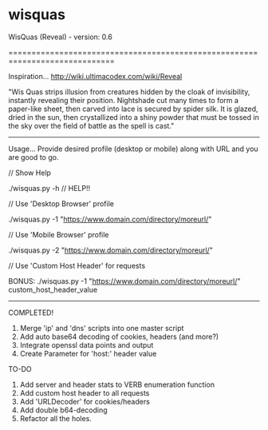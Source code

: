 # wisquas
WisQuas (Reveal) - version: 0.6

=============================================================================

Inspiration...
http://wiki.ultimacodex.com/wiki/Reveal

"Wis Quas strips illusion from creatures hidden by the cloak of invisibility, instantly revealing their position. Nightshade cut many times to form a paper-like sheet, then carved into lace is secured by spider silk. It is glazed, dried in the sun, then crystallized into a shiny powder that must be tossed in the sky over the field of battle as the spell is cast."

---

Usage... Provide desired profile (desktop or mobile) along with URL and you are good to go.

// Show Help

./wisquas.py -h // HELP!!

// Use 'Desktop Browser' profile

./wisquas.py -1 "https://www.domain.com/directory/moreurl/"

// Use 'Mobile Browser' profile

./wisquas.py -2 "https://www.domain.com/directory/moreurl/"

// Use 'Custom Host Header' for requests

BONUS: ./wisquas.py -1 "https://www.domain.com/directory/moreurl/" custom_host_header_value

---

COMPLETED!
1. Merge 'ip' and 'dns' scripts into one master script
2. Add auto base64 decoding of cookies, headers (and more?)
3. Integrate openssl data points and output
4. Create Parameter for 'host:' header value

TO-DO
1. Add server and header stats to VERB enumeration function
2. Add custom host header to all requests
3. Add 'URLDecoder' for cookies/headers
4. Add double b64-decoding
5. Refactor all the holes.

